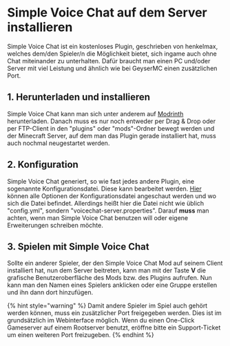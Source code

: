 # Simple Voice Chat auf dem Server installieren

Simple Voice Chat ist ein kostenloses Plugin, geschrieben von henkelmax, welches dem/den Spieler/n die Möglichkeit bietet, sich ingame auch ohne Chat miteinander zu unterhalten. Dafür braucht man einen PC und/oder Server mit viel Leistung und ähnlich wie bei GeyserMC einen zusätzlichen Port.

## 1. Herunterladen und installieren

Simple Voice Chat kann man sich unter anderem auf [Modrinth](https://modrinth.com/plugin/simple-voice-chat) herunterladen. Danach muss es nur noch entweder per Drag & Drop oder per FTP-Client in den "plugins" oder "mods"-Ordner bewegt werden und der Minecraft Server, auf dem man das Plugin gerade installiert hat, muss auch nochmal neugestartet werden.

## 2. Konfiguration

Simple Voice Chat generiert, so wie fast jedes andere Plugin, eine sogenannte Konfigurationsdatei. Diese kann bearbeitet werden. [Hier](https://modrepo.de/minecraft/voicechat/wiki/configuration) können alle Optionen der Konfigurationsdatei angeschaut werden und wo sich die Datei befindet. Allerdings heißt hier die Datei nicht wie üblich "config.yml", sondern "voicechat-server.properties". Darauf <b>muss</b> man achten, wenn man Simple Voice Chat benutzen will oder eigene Erweiterungen schreiben möchte.

## 3. Spielen mit Simple Voice Chat

Sollte ein anderer Spieler, der den Simple Voice Chat Mod auf seinem Client installiert hat, nun dem Server beitreten, kann man mit der Taste <b>V</b> die grafische Benutzeroberfläche des Mods bzw. des Plugins aufrufen. Nun kann man den Namen eines Spielers anklicken oder eine Gruppe erstellen und ihn dann dort hinzufügen.

{% hint style="warning" %}
Damit andere Spieler im Spiel auch gehört werden können, muss ein zusätzlicher Port freigegeben werden. Dies ist im grundsätzlich im Webinterface möglich.
Wenn du einen One-Click Gameserver auf einem Rootserver benutzt, eröffne bitte ein Support-Ticket um einen weiteren Port freizugeben.
{% endhint %}
